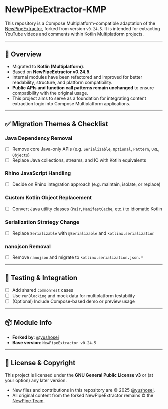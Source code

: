 # NewPipeExtractor-KMP

This repository is a Compose Multiplatform-compatible adaptation of the [NewPipeExtractor](https://github.com/TeamNewPipe/NewPipeExtractor), forked from version `v0.24.5`. It is intended for extracting YouTube videos and comments within Kotlin Multiplatform projects.

---

## 📌 Overview

- Migrated to **Kotlin (Multiplatform)**.
- Based on **NewPipeExtractor v0.24.5**.
- Internal modules have been refactored and improved for better readability, structure, and platform compatibility.
- **Public APIs and function call patterns remain unchanged** to ensure compatibility with the original usage.
- This project aims to serve as a foundation for integrating content extraction logic into Compose Multiplatform applications.

---

## ✅ Migration Themes & Checklist

### Java Dependency Removal
- [ ] Remove core Java-only APIs (e.g. `Serializable`, `Optional`, `Pattern`, `URL`, `Objects`)
- [ ] Replace Java collections, streams, and IO with Kotlin equivalents

### Rhino JavaScript Handling
- [ ] Decide on Rhino integration approach (e.g. maintain, isolate, or replace)

### Custom Kotlin Object Replacement
- [ ] Convert Java utility classes (`Pair`, `ManifestCache`, etc.) to idiomatic Kotlin

### Serialization Strategy Change
- [ ] Replace `Serializable` with `@Serializable` and `kotlinx.serialization`

### nanojson Removal
- [ ] Remove `nanojson` and migrate to `kotlinx.serialization.json.*`

---

## 🧪 Testing & Integration
- [ ] Add shared `commonTest` cases
- [ ] Use `runBlocking` and mock data for multiplatform testability
- [ ] (Optional) Include Compose-based demo or preview usage

---

## 📦 Module Info
- **Forked by**: [@yushosei](https://github.com/yushosei)
- **Base version**: `NewPipeExtractor v0.24.5`

---

## 📄 License & Copyright

This project is licensed under the **GNU General Public License v3** or (at your option) any later version.

- New files and contributions in this repository are © 2025 [@yushosei](https://github.com/yushosei).
- All original content from the forked NewPipeExtractor remains © the [NewPipe Team](https://github.com/TeamNewPipe).
